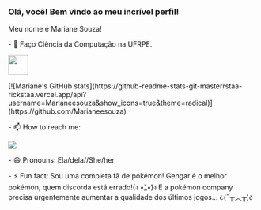 ### Olá, você! Bem vindo ao meu incrível perfil!
<p> Meu nome é Mariane Souza!

<p> - 🔭 Faço Ciência da Computação na UFRPE.
  <p><p><img loading="lazy" src="https://www.google.com/url?sa=i&url=https%3A%2F%2Fwww.ufrpe.br%2Fbr%2Fcontent%2Fmarca-e-identidade-visual&psig=AOvVaw0cWzpSXaISNyWnT_njcvIZ&ust=1693083630738000&source=images&cd=vfe&ved=0CBAQjRxqFwoTCICk-qDZ-IADFQAAAAAdAAAAABAD" width="40" height="40"/></p>
[![Mariane's GitHub stats](https://github-readme-stats-git-masterrstaa-rickstaa.vercel.app/api?username=Marianeesouza&show_icons=true&theme=radical)](https://github.com/Marianeesouza)
<p> - 📫 How to reach me:
<div>
<a href = "mailto:mariane.elisa@gmail.br"><img loading="lazy" src="https://img.shields.io/badge/Gmail-D14836?style=for-the-badge&logo=gmail&logoColor=white" target="_blank"></a>
</div>
<p>- 😄 Pronouns: Ela/dela//She/her</p>    
<p>- ⚡ Fun fact: Sou uma completa fã de pokémon! Gengar é o melhor pokémon, quem discorda está errado!(ง •̀_•́)ง E a pokémon company precisa urgentemente aumentar a qualidade dos últimos jogos... ૮(˶╥︿╥)ა </p>

<!--
**Marianeesouza/Marianeesouza** is a ✨ _special_ ✨ repository because its `README.md` (this file) appears on your GitHub profile.

Here are some ideas to get you started:

- 🔭 I’m currently working on ...
- 🌱 I’m currently learning ...
- 👯 I’m looking to collaborate on ...
- 🤔 I’m looking for help with ...
- 💬 Ask me about ...
- 📫 How to reach me: ...
- 😄 Pronouns: ...
- ⚡ Fun fact: ...
-->
